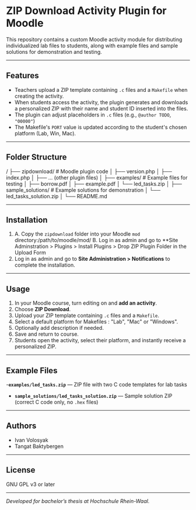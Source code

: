 # ZIP Download Activity Plugin for Moodle

This repository contains a custom Moodle activity module for distributing individualized lab files to students, 
along with example files and sample solutions for demonstration and testing.

---

## Features

- Teachers upload a ZIP template containing `.c` files and a `Makefile` when creating the activity.
- When students access the activity, the plugin generates and downloads a personalized ZIP with their name and student ID inserted into the files.
- The plugin can adjust placeholders in `.c` files (e.g., `@author TODO`, `"00000"`)
- The Makefile's `PORT` value is updated according to the student's chosen platform (Lab, Win, Mac).

---

## Folder Structure

/
├── zipdownload/ # Moodle plugin code
│ ├── version.php
│ ├── index.php
│ ├── ... (other plugin files)
│
├── examples/ # Example files for testing
│ ├── borrow.pdf
│ ├── example.pdf
│ └── led_tasks.zip
│
├── sample_solutions/ # Example solutions for demonstration
│ └── led_tasks_solution.zip
│
└── README.md

---

## Installation

1. A. Copy the `zipdownload` folder into your Moodle `mod` directory:/path/to/moodle/mod/
   B. Log in as admin and go to **Site Adminstration > Plugins > Install Plugins > Drop ZIP Plugin Folder in the Upload Form
2. Log in as admin and go to **Site Administration > Notifications** to complete the installation.

---

## Usage

1. In your Moodle course, turn editing on and **add an activity**.
2. Choose **ZIP Download**.
3. Upload your ZIP template containing `.c` files and a `Makefile`.
4. Select a default platform for Makefiles : "Lab", "Mac" or "Windows".
5. Optionally add description if needed.
6. Save and return to course.
7. Students open the activity, select their platform, and instantly receive a personalized ZIP.

---

## Example Files

-**`examples/led_tasks.zip`** — ZIP file with two C code templates for lab tasks
- **`sample_solutions/led_tasks_solution.zip`** — Sample solution ZIP (correct C code only, no `.hex` files)

---

## Authors

- Ivan Volosyak
- Tangat Baktybergen

---

## License

GNU GPL v3 or later

---

*Developed for bachelor’s thesis at Hochschule Rhein-Waal.*



